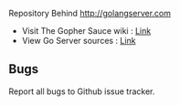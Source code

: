 Repository Behind http://golangserver.com

- Visit The Gopher Sauce wiki : [Link](https://github.com/cheikhshift/Gopher-Sauce/wiki)
- View Go Server sources :  [Link](https://github.com/cheikhshift/gos)

## Bugs

Report all bugs to Github issue tracker.
